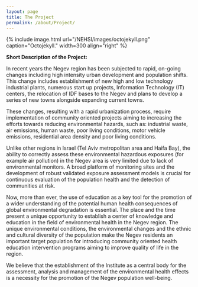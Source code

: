 ```yaml
---
layout: page
title: The Project
permalink: /about/Project/
---
```


{% include image.html url="/NEHSI/images/octojekyll.png" caption="Octojekyll." width=300 align="right" %}

**Short
Description of the Project:**

In
recent years the Negev region has been subjected to rapid, on-going
changes including high intensity urban development and population
shifts. This change includes establishment of new high and low
technology industrial plants, numerous start up projects, Information
Technology (IT) centers, the relocation of IDF bases to the Negev and
plans to develop a series of new towns alongside expanding current
towns. 

These
changes, resulting with a rapid urbanization process, require
implementation of community oriented projects aiming to increasing
the efforts towards reducing environmental hazards, such as:
industrial waste, air emissions, human waste, poor living conditions,
motor vehicle emissions, residential area density and poor living
conditions.

Unlike
other regions in Israel (Tel Aviv metropolitan area and Haifa Bay),
the ability to correctly assess these environmental hazardous
exposures (for example air pollution) in the Negev area is very
limited due to lack of environmental monitors.  A broad platform of
monitoring sites and the development of robust validated exposure
assessment models is crucial for continuous evaluation of the
population health and the detection of communities at risk. 

Now,
more than ever, the use of education as a key tool for the promotion
of a wider understanding of the potential human health consequences
of global environmental degradation is essential.  The place and the
time present a unique opportunity to establish a center of knowledge
and education in the field of environmental health in the Negev
region. The unique environmental conditions, the environmental
changes and the ethnic and cultural diversity of the population make
the Negev residents an important target population for introducing
community oriented health education intervention programs aiming to
improve   quality of life in the region. 

We
believe that the establishment of the Institute as a central body for
the assessment, analysis and management of the environmental health
effects is a necessity for the promotion of the Negev population
well-being.

